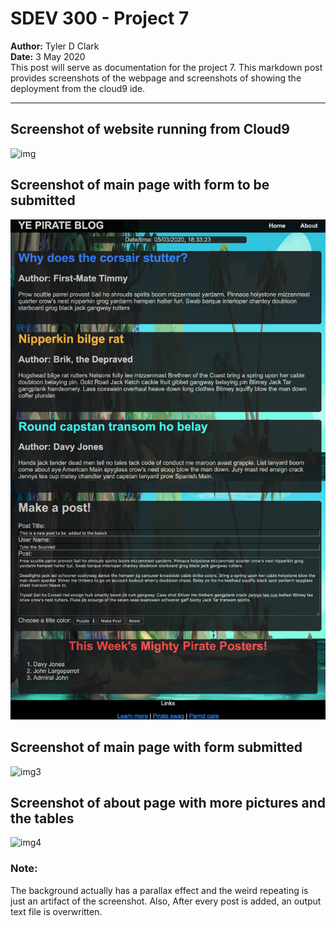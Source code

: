 # SDEV 300 - Project 7

**Author:** Tyler D Clark  
**Date:** 3 May 2020  
This post will serve as documentation for the project 7. This markdown post provides screenshots of the webpage and screenshots of showing the deployment from the cloud9 ide.
___

## Screenshot of website running from Cloud9

![img](ss1.png)

## Screenshot of main page with form to be submitted

![img2](ss2.png)

## Screenshot of main page with form submitted

![img3](ss3.png)

## Screenshot of about page with more pictures and the tables

![img4](ss4.png)

### Note:

The background actually has a parallax effect and the weird repeating is just an artifact of the screenshot. Also, After every post is added, an output text file is overwritten.
